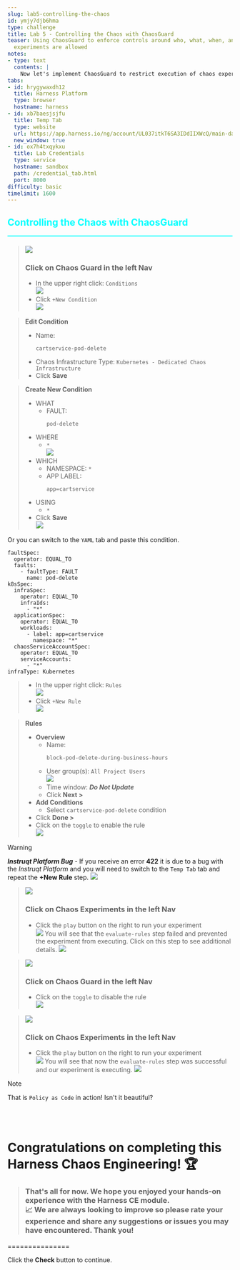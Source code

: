 ```yaml
---
slug: lab5-controlling-the-chaos
id: ymjy7djb6hma
type: challenge
title: Lab 5 - Controlling the Chaos with ChaosGuard
teaser: Using ChaosGuard to enforce controls around who, what, when, and where chaos
  experiments are allowed
notes:
- type: text
  contents: |
    Now let's implement ChaosGuard to restrict execution of chaos experiments.
tabs:
- id: hrygywaxdh12
  title: Harness Platform
  type: browser
  hostname: harness
- id: xb7baesjsjfu
  title: Temp Tab
  type: website
  url: https://app.harness.io/ng/account/UL037itkT6SA3IDdIIXWcQ/main-dashboard
  new_window: true
- id: ox7h4txqykxu
  title: Lab Credentials
  type: service
  hostname: sandbox
  path: /credential_tab.html
  port: 8000
difficulty: basic
timelimit: 1600
---
```


<style type="text/css" rel="stylesheet">
hr.cyan { background-color: cyan; color: cyan; height: 2px; margin-bottom: -10px; }
h2.cyan { color: cyan; }
</style><h2 class="cyan">Controlling the Chaos with ChaosGuard</h2>
<hr class="cyan">
<br>

> ![](https://raw.githubusercontent.com/harness-community/field-workshops/main/se-workshop-ce/assets/images/ce_nav_chaosguard.png)
> ### Click on **Chaos Guard** in the left Nav
> - In the upper right click: `Conditions` \
>     ![](https://raw.githubusercontent.com/harness-community/field-workshops/main/se-workshop-ce/assets/images/ce_chaosguard_conditions.png)
> - Click `+New Condition` \
>     ![](https://raw.githubusercontent.com/harness-community/field-workshops/main/se-workshop-ce/assets/images/ce_new_condition.png)

> **Edit Condition**
> - Name: <pre>`cartservice-pod-delete`</pre>
> - Chaos Infrastructure Type: `Kubernetes - Dedicated Chaos Infrastructure`
> - Click **Save**

> **Create New Condition**
> - WHAT
>   - FAULT: <pre>`pod-delete`</pre>
> - WHERE
>   - `*` \
>       ![](https://raw.githubusercontent.com/harness-community/field-workshops/main/se-workshop-ce/assets/images/ce_chaosguard_select_infra.png)
> - WHICH
>   - NAMESPACE: `*`
>   - APP LABEL: <pre>`app=cartservice`</pre>
> - USING
>   - `*`
> - Click **Save** \
>     ![](https://raw.githubusercontent.com/harness-community/field-workshops/main/se-workshop-ce/assets/images/ce_save.png)

Or you can switch to the `YAML` tab and paste this condition.
```
faultSpec:
  operator: EQUAL_TO
  faults:
    - faultType: FAULT
      name: pod-delete
k8sSpec:
  infraSpec:
    operator: EQUAL_TO
    infraIds:
      - "*"
  applicationSpec:
    operator: EQUAL_TO
    workloads:
      - label: app=cartservice
        namespace: "*"
  chaosServiceAccountSpec:
    operator: EQUAL_TO
    serviceAccounts:
      - "*"
infraType: Kubernetes
```

> - In the upper right click: `Rules` \
>     ![](https://raw.githubusercontent.com/harness-community/field-workshops/main/se-workshop-ce/assets/images/ce_chaosguard_rules.png)
> - Click `+New Rule` \
>     ![](https://raw.githubusercontent.com/harness-community/field-workshops/main/se-workshop-ce/assets/images/ce_new_rule.png)

> **Rules**
> - **Overview**
>   - Name: <pre>`block-pod-delete-during-business-hours`</pre>
>   - User group(s): `All Project Users` \
>       ![](https://raw.githubusercontent.com/harness-community/field-workshops/main/se-workshop-ce/assets/images/ce_chaosguard_select_group.png)
>   - Time window: ***Do Not Update***
>   - Click **Next >**
> - **Add Conditions**
>   - Select `cartservice-pod-delete` condition
> - Click **Done >**
> - Click on the `toggle` to enable the rule \
>    ![](https://raw.githubusercontent.com/harness-community/field-workshops/main/se-workshop-ce/assets/images/ce_chaosguard_rule_enabled.png)

> [!WARNING]
> ***Instruqt Platform Bug*** - If you receive an error **422** it is due to a bug with the *Instruqt Platform* and you will need to switch to the `Temp Tab` tab and repeat the **+New Rule** step.
> ![](https://raw.githubusercontent.com/harness-community/field-workshops/main/se-workshop-ce/assets/images/ce_chaosguard_error_422.png)

> ![](https://raw.githubusercontent.com/harness-community/field-workshops/main/se-workshop-ce/assets/images/ce_nav_experiments.png)
> ### Click on **Chaos Experiments** in the left Nav
> - Click the `play` button on the right to run your experiment \
>     ![](https://raw.githubusercontent.com/harness-community/field-workshops/main/se-workshop-ce/assets/images/ce_experiment_play_button.png)
> You will see that the `evaluate-rules` step failed and prevented the experiment from executing. Click on this step to see additional details.
> ![](https://raw.githubusercontent.com/harness-community/field-workshops/main/se-workshop-ce/assets/images/ce_chaosguard_evaluate_rules_success.png)

> ![](https://raw.githubusercontent.com/harness-community/field-workshops/main/se-workshop-ce/assets/images/ce_nav_chaosguard.png)
> ### Click on **Chaos Guard** in the left Nav
> - Click on the `toggle` to disable the rule \
>    ![](https://raw.githubusercontent.com/harness-community/field-workshops/main/se-workshop-ce/assets/images/ce_chaosguard_rule_disabled.png)


> ![](https://raw.githubusercontent.com/harness-community/field-workshops/main/se-workshop-ce/assets/images/ce_nav_experiments.png)
> ### Click on **Chaos Experiments** in the left Nav
> - Click the `play` button on the right to run your experiment \
>     ![](https://raw.githubusercontent.com/harness-community/field-workshops/main/se-workshop-ce/assets/images/ce_experiment_play_button.png)
> You will see that now the `evaluate-rules` step was successful and our experiment is executing.
> ![](https://raw.githubusercontent.com/harness-community/field-workshops/main/se-workshop-ce/assets/images/ce_chaosguard_evaluate_rules_failure.png)

> [!NOTE]
> That is `Policy as Code` in action! Isn't it beautiful?

<br><br>

# Congratulations on completing this **Harness Chaos Engineering**! 🏆
> ### That's all for now. We hope you enjoyed your hands-on experience with the Harness CE module. <br> 📈 We are always looking to improve so please rate your experience and share any suggestions or issues you may have encountered. Thank you!

===============

Click the **Check** button to continue.
